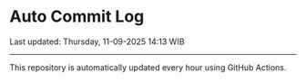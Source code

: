 # Auto Commit Log

Last updated: Thursday, 11-09-2025 14:13 WIB

---

This repository is automatically updated every hour using GitHub Actions.
